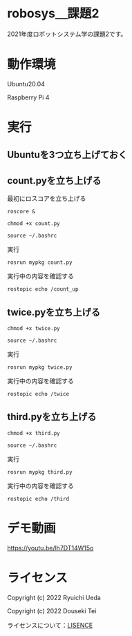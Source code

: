 # robosys＿課題2
2021年度ロボットシステム学の課題2です。


# 動作環境
Ubuntu20.04

Raspberry Pi 4

# 実行

Ubuntuを3つ立ち上げておく
---

## count.pyを立ち上げる

最初にロスコアを立ち上げる
 ```
roscore &
 ```
 ```
chmod +x count.py
 ```
  ```
source ~/.bashrc
 ```
 実行
 ```
rosrun mypkg count.py
 ```
 実行中の内容を確認する
 ```
rostopic echo /count_up
 ```
## twice.pyを立ち上げる
  ```
chmod +x twice.py
 ```
  ```
source ~/.bashrc
 ```
 実行
 ```
rosrun mypkg twice.py
 ```
 実行中の内容を確認する
 ```
rostopic echo /twice
 ```
## third.pyを立ち上げる
  ```
chmod +x third.py
 ```
  ```
source ~/.bashrc
 ```
 実行
 ```
rosrun mypkg third.py
 ```
 実行中の内容を確認する
 ```
rostopic echo /third
 ```
# デモ動画

https://youtu.be/lh7DT14W15o

# ライセンス
Copyright (c) 2022 Ryuichi Ueda

Copyright (c) 2022 Douseki Tei

ライセンスについて：[LISENCE](https://github.com/hiro2001/mypkg/blob/main/LICENSE)
